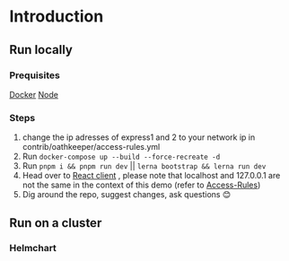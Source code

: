 # Introduction

## Run locally

### Prequisites

[Docker](https://www.docker.com)
[Node](https://nodejs.org/en/)

### Steps

1. change the ip adresses of express1 and 2 to your network ip in contrib/oathkeeper/access-rules.yml
2. Run `docker-compose up --build --force-recreate -d`
3. Run `pnpm i && pnpm run dev` || `lerna bootstrap && lerna run dev`
4. Head over to [React client](http://127.0.0.1:3000) , please note that localhost and 127.0.0.1 are not the same in the context of this demo (refer to [Access-Rules](contrib/quickstart/oathkeeper/access-rules.yml))
5. Dig around the repo, suggest changes, ask questions 😊

## Run on a cluster

### Helmchart
